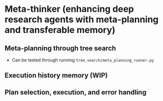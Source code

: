 # Meta-thinker (enhancing deep research agents with meta-planning and transferable memory)

## Meta-planning through tree search

- Can be tested through running `tree_search/meta_planning_runner.py`

## Execution history memory (WIP)

## Plan selection, execution, and error handling